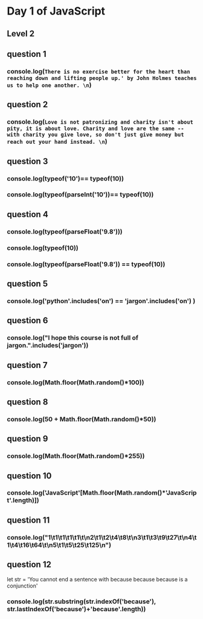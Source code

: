 # Day 1 of JavaScript 
## Level 2




## question 1
### console.log(`There is no exercise better for the heart than reaching down and lifting people up.' by John Holmes teaches us to help one another. \n`)


## question 2
### console.log(`Love is not patronizing and charity isn't about pity, it is about love. Charity and love are the same -- with charity you give love, so don't just give money but reach out your hand instead. \n`)


## question 3
### console.log(typeof('10')== typeof(10))
### console.log(typeof(parseInt('10'))== typeof(10))


## question 4
### console.log(typeof(parseFloat('9.8')))
### console.log(typeof(10))
### console.log(typeof(parseFloat('9.8')) == typeof(10))




## question 5
### console.log('python'.includes('on') == 'jargon'.includes('on') )



## question 6
### console.log("I hope this course is not full of jargon.".includes('jargon'))


## question 7
### console.log(Math.floor(Math.random()*100))


## question 8
### console.log(50 + Math.floor(Math.random()*50))


## question 9
### console.log(Math.floor(Math.random()*255))

## question 10
### console.log('JavaScript'[Math.floor(Math.random()*'JavaScript'.length)])


## question 11
### console.log("1\t1\t1\t1\t1\t\n2\t1\t2\t4\t8\t\n3\t1\t3\t9\t27\t\n4\t1\t4\t16\t64\t\n5\t1\t5\t25\t125\n")


## question 12
let str = 'You cannot end a sentence with because because because is a conjunction'
### console.log(str.substring(str.indexOf('because'), str.lastIndexOf('because')+'because'.length))


